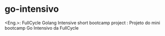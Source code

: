 # go-intensivo
<Eng.>: FullCycle Golang Intensive short bootcamp project
<PtBr>: Projeto do mini bootcamp Go Intensivo da FullCycle
